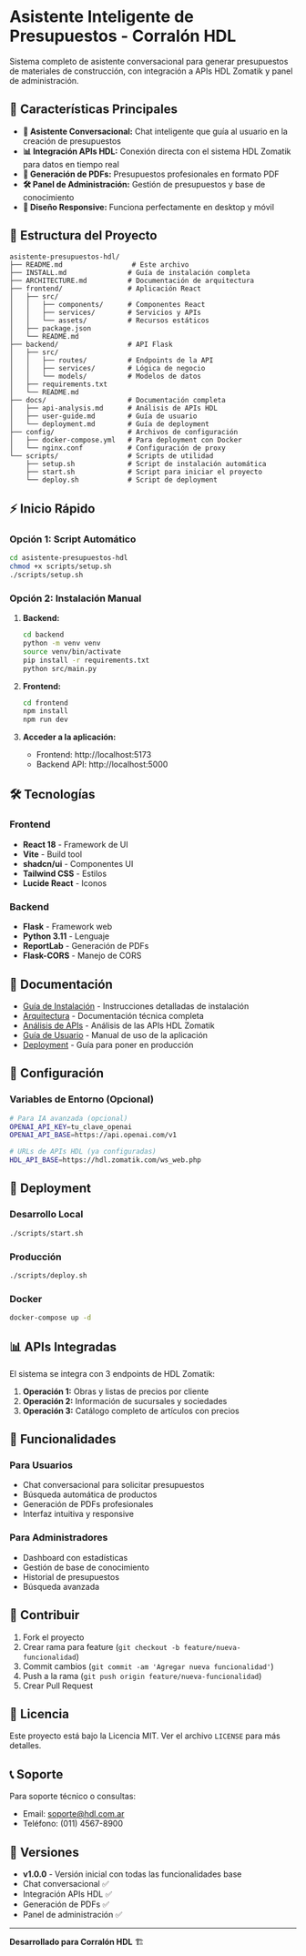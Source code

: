 # Asistente Inteligente de Presupuestos - Corralón HDL

Sistema completo de asistente conversacional para generar presupuestos de materiales de construcción, con integración a APIs HDL Zomatik y panel de administración.

## 🚀 Características Principales

- **🤖 Asistente Conversacional:** Chat inteligente que guía al usuario en la creación de presupuestos
- **📊 Integración APIs HDL:** Conexión directa con el sistema HDL Zomatik para datos en tiempo real
- **💼 Generación de PDFs:** Presupuestos profesionales en formato PDF
- **🛠️ Panel de Administración:** Gestión de presupuestos y base de conocimiento
- **📱 Diseño Responsive:** Funciona perfectamente en desktop y móvil

## 📁 Estructura del Proyecto

```
asistente-presupuestos-hdl/
├── README.md                 # Este archivo
├── INSTALL.md               # Guía de instalación completa
├── ARCHITECTURE.md          # Documentación de arquitectura
├── frontend/                # Aplicación React
│   ├── src/
│   │   ├── components/      # Componentes React
│   │   ├── services/        # Servicios y APIs
│   │   └── assets/          # Recursos estáticos
│   ├── package.json
│   └── README.md
├── backend/                 # API Flask
│   ├── src/
│   │   ├── routes/          # Endpoints de la API
│   │   ├── services/        # Lógica de negocio
│   │   └── models/          # Modelos de datos
│   ├── requirements.txt
│   └── README.md
├── docs/                    # Documentación completa
│   ├── api-analysis.md      # Análisis de APIs HDL
│   ├── user-guide.md        # Guía de usuario
│   └── deployment.md        # Guía de deployment
├── config/                  # Archivos de configuración
│   ├── docker-compose.yml   # Para deployment con Docker
│   └── nginx.conf           # Configuración de proxy
└── scripts/                 # Scripts de utilidad
    ├── setup.sh             # Script de instalación automática
    ├── start.sh             # Script para iniciar el proyecto
    └── deploy.sh            # Script de deployment
```

## ⚡ Inicio Rápido

### Opción 1: Script Automático
```bash
cd asistente-presupuestos-hdl
chmod +x scripts/setup.sh
./scripts/setup.sh
```

### Opción 2: Instalación Manual

1. **Backend:**
   ```bash
   cd backend
   python -m venv venv
   source venv/bin/activate
   pip install -r requirements.txt
   python src/main.py
   ```

2. **Frontend:**
   ```bash
   cd frontend
   npm install
   npm run dev
   ```

3. **Acceder a la aplicación:**
   - Frontend: http://localhost:5173
   - Backend API: http://localhost:5000

## 🛠️ Tecnologías

### Frontend
- **React 18** - Framework de UI
- **Vite** - Build tool
- **shadcn/ui** - Componentes UI
- **Tailwind CSS** - Estilos
- **Lucide React** - Iconos

### Backend
- **Flask** - Framework web
- **Python 3.11** - Lenguaje
- **ReportLab** - Generación de PDFs
- **Flask-CORS** - Manejo de CORS

## 📖 Documentación

- [Guía de Instalación](INSTALL.md) - Instrucciones detalladas de instalación
- [Arquitectura](ARCHITECTURE.md) - Documentación técnica completa
- [Análisis de APIs](docs/api-analysis.md) - Análisis de las APIs HDL Zomatik
- [Guía de Usuario](docs/user-guide.md) - Manual de uso de la aplicación
- [Deployment](docs/deployment.md) - Guía para poner en producción

## 🔧 Configuración

### Variables de Entorno (Opcional)
```bash
# Para IA avanzada (opcional)
OPENAI_API_KEY=tu_clave_openai
OPENAI_API_BASE=https://api.openai.com/v1

# URLs de APIs HDL (ya configuradas)
HDL_API_BASE=https://hdl.zomatik.com/ws_web.php
```

## 🚀 Deployment

### Desarrollo Local
```bash
./scripts/start.sh
```

### Producción
```bash
./scripts/deploy.sh
```

### Docker
```bash
docker-compose up -d
```

## 📊 APIs Integradas

El sistema se integra con 3 endpoints de HDL Zomatik:

1. **Operación 1:** Obras y listas de precios por cliente
2. **Operación 2:** Información de sucursales y sociedades  
3. **Operación 3:** Catálogo completo de artículos con precios

## 🎯 Funcionalidades

### Para Usuarios
- Chat conversacional para solicitar presupuestos
- Búsqueda automática de productos
- Generación de PDFs profesionales
- Interfaz intuitiva y responsive

### Para Administradores
- Dashboard con estadísticas
- Gestión de base de conocimiento
- Historial de presupuestos
- Búsqueda avanzada

## 🤝 Contribuir

1. Fork el proyecto
2. Crear rama para feature (`git checkout -b feature/nueva-funcionalidad`)
3. Commit cambios (`git commit -am 'Agregar nueva funcionalidad'`)
4. Push a la rama (`git push origin feature/nueva-funcionalidad`)
5. Crear Pull Request

## 📄 Licencia

Este proyecto está bajo la Licencia MIT. Ver el archivo `LICENSE` para más detalles.

## 📞 Soporte

Para soporte técnico o consultas:
- Email: soporte@hdl.com.ar
- Teléfono: (011) 4567-8900

## 🔄 Versiones

- **v1.0.0** - Versión inicial con todas las funcionalidades base
- Chat conversacional ✅
- Integración APIs HDL ✅
- Generación de PDFs ✅
- Panel de administración ✅

---

**Desarrollado para Corralón HDL** 🏗️


